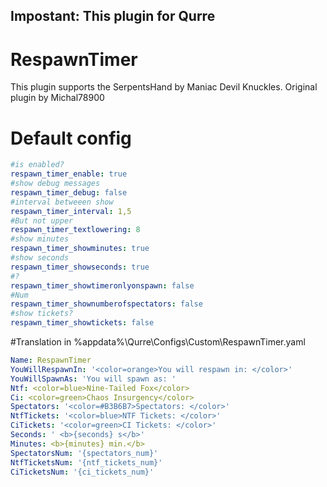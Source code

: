 
## Impostant: This plugin for Qurre
# RespawnTimer

This plugin supports the SerpentsHand by Maniac Devil Knuckles. Original plugin by Michal78900

# Default config
```yaml
#is enabled?
respawn_timer_enable: true
#show debug messages
respawn_timer_debug: false
#interval betweeen show
respawn_timer_interval: 1,5
#But not upper
respawn_timer_textlowering: 8
#show minutes
respawn_timer_showminutes: true
#show seconds
respawn_timer_showseconds: true
#?
respawn_timer_showtimeronlyonspawn: false
#Num
respawn_timer_shownumberofspectators: false
#show tickets?
respawn_timer_showtickets: false
 ```
#Translation in %appdata%\Qurre\Configs\Custom\RespawnTimer.yaml
```yaml
Name: RespawnTimer
YouWillRespawnIn: '<color=orange>You will respawn in: </color>'
YouWillSpawnAs: 'You will spawn as: '
Ntf: <color=blue>Nine-Tailed Fox</color>
Ci: <color=green>Chaos Insurgency</color>
Spectators: '<color=#B3B6B7>Spectators: </color>'
NtfTickets: '<color=blue>NTF Tickets: </color>'
CiTickets: '<color=green>CI Tickets: </color>'
Seconds: ' <b>{seconds} s</b>'
Minutes: <b>{minutes} min.</b>
SpectatorsNum: '{spectators_num}'
NtfTicketsNum: '{ntf_tickets_num}'
CiTicketsNum: '{ci_tickets_num}'
```

